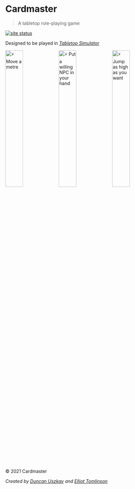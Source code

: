 # Cardmaster

> A tabletop role-playing game

[![site status](https://img.shields.io/website/http/cardmaster.io)](https://cardmaster.io)

Designed to be played in *[Tabletop Simulator](https://tabletopsimulator.com/)*




<img src="https://user-images.githubusercontent.com/8680290/127941236-751beb93-ac1f-4605-91eb-8e6364d08cfb.png"  width="33%" title="⚡ Move a metre"><img 
src="https://user-images.githubusercontent.com/8680290/127949772-48dfdb1e-1d1b-430b-a7ab-57827008a652.png"  width="33%" title="⚡ Put a willing NPC in your hand"><img
src="https://user-images.githubusercontent.com/8680290/127926228-9f237d08-7c9b-4fea-a1b0-98706e6073cf.png" width="33%" title="⚡ Jump as high as you want">

© 2021 Cardmaster

*Created by [Duncan Uszkay](https://github.com/DuncanUszkay1) and [Elliot Tomlinson](https://github.com/elliottomlinson)*
